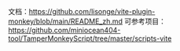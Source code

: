 文档：https://github.com/lisonge/vite-plugin-monkey/blob/main/README_zh.md
可参考项目：https://github.com/miniocean404-tool/TamperMonkeyScript/tree/master/scripts-vite

